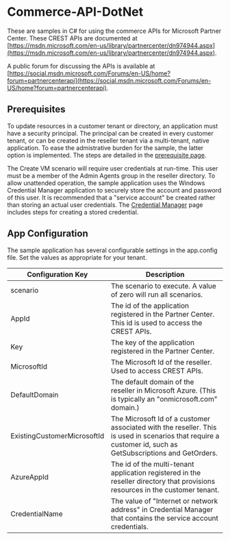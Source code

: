 # Commerce-API-DotNet

These are samples in C# for using the commerce APIs for Microsoft Partner Center. 
These CREST APIs are documented at [https://msdn.microsoft.com/en-us/library/partnercenter/dn974944.aspx](https://msdn.microsoft.com/en-us/library/partnercenter/dn974944.aspx).

A public forum for discussing the APIs is available at 
[https://social.msdn.microsoft.com/Forums/en-US/home?forum=partnercenterapi](https://social.msdn.microsoft.com/Forums/en-US/home?forum=partnercenterapi).

## Prerequisites

To update resources in a customer tenant or directory, an application must have a security principal. The
principal can be created in every customer tenant, or can be created in the reseller tenant via a multi-tenant,
native application. To ease the admistrative burden for the sample, the latter option is implemented. The
steps are detailed in the [prerequisite page](Documentation/Prerequisite.md).

The Create VM scenario will require user credentials at run-time. This user must be a member of the
Admin Agents group in the reseller directory. To allow unattended operation, the sample application 
uses the Windows Credential Manager application to securely store the account and password of this user.
It is recommended that a "service account" be created rather than storing an actual user credentials.
The [Credential Manager](Documentation/CredentialManager.md) page includes steps for creating a 
stored credential.

## App Configuration

The sample application has several configurable settings in the app.config file. Set the values as
appropriate for your tenant.

Configuration Key | Description
------------ | -------------
scenario | The scenario to execute. A value of zero will run all scenarios.
AppId | The id of the application registered in the Partner Center. This id is used to access the CREST APIs.
Key | The key of the application registered in the Partner Center. 
MicrosoftId | The Microsoft Id of the reseller. Used to access CREST APIs.
DefaultDomain | The default domain of the reseller in Microsoft Azure. (This is typically an "onmicrosoft.com" domain.)
ExistingCustomerMicrosoftId | The Microsoft Id of a customer associated with the reseller. This is used in scenarios that require a customer id, such as GetSubscriptions and GetOrders.
AzureAppId | The id of the multi-tenant application registered in the reseller directory that provisions resources in the customer tenant.
CredentialName | The value of "Internet or network address" in Credential Manager that contains the service account credentials.
